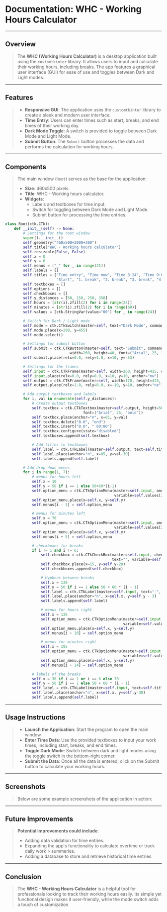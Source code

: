 # Documentation: WHC - Working Hours Calculator

---

## Overview

> The **WHC (Working Hours Calculator)** is a desktop application built using the `customtkinter` library. It allows users to input and calculate their working hours, including breaks. The app features a graphical user interface (GUI) for ease of use and toggles between Dark and Light modes.

---

## Features

> - **Responsive GUI**: The application uses the `customtkinter` library to create a sleek and modern user interface.
> - **Time Entry**: Users can enter times such as start, breaks, and end times of their working day.
> - **Dark Mode Toggle**: A switch is provided to toggle between Dark Mode and Light Mode.
> - **Submit Button**: The `Submit` button processes the data and performs the calculation for working hours.

---

## Components

> The main window (`Root`) serves as the base for the application:
> - **Size**: 460x500 pixels.
> - **Title**: WHC - Working hours calculator.
> - **Widgets**: 
>   - Labels and textboxes for time input.
>   - Switch for toggling between Dark Mode and Light Mode.
>   - Submit button for processing the time entries.

```python
class Root(ctk.CTk):
    def __init__(self) -> None:
        # Settings for the root window
        super().__init__()
        self.geometry("460x500+2000+300")
        self.title("WHC - Working hours calculator")
        self.resizable(False, False)
        self.x = 0
        self.y = 0
        self.menus = ["_" for _ in range(21)]
        self.labels = []
        self.titles = ["Time entry", "Time now", "Time 8:24", "Time 9:00",
                       "Start", "1. break", "2. break", "3. break", "4. break", "End"]
        self.textboxes = []
        self.options = []
        self.checkboxes = []
        self.y_distances = [50, 150, 250, 350]
        self.hours = [str(i).zfill(2) for i in range(24)]
        self.minutes = [str(i).zfill(2) for i in range(60)]
        self.values = [ctk.StringVar(value="00") for _ in range(24)]

        # Switch for Dark / Light mode
        self.mode = ctk.CTkSwitch(master=self, text="Dark Mode", command=Root.mod, font=("Arial", 18, "bold"))
        self.mode.place(x=290, y=455)
        self.mode.select()

        # Settings for submit button
        self.submit = ctk.CTkButton(master=self, text="Submit", command=self.sub, corner_radius=15,
                             width=260, height=40, font=("Arial", 25, "bold"), text_color="white")
        self.submit.place(relx=0.0, rely=1.0, x=10, y=-53)

        # Settings for the frames
        self.input = ctk.CTkFrame(master=self, width=260, height=425, corner_radius=20)
        self.input.place(relx=0.0, rely=0.0, x=10, y=10, anchor="nw")
        self.output = ctk.CTkFrame(master=self, width=170, height=425, corner_radius=20)
        self.output.place(relx=1.0, rely=0.0, x=-10, y=10, anchor="ne")

        # Add output textboxes and labels
        for i, val in enumerate(self.y_distances):
            # Create output textboxes
            self.textbox = ctk.CTkTextbox(master=self.output, height=50, width=100, corner_radius=10,
                                   font=("Arial", 25, "bold"))
            self.textbox.place(anchor="n", x=85, y=val)
            self.textbox.delete("0.0", "end")
            self.textbox.insert("0.0", " 00:00")
            self.textbox.configure(state="disabled")
            self.textboxes.append(self.textbox)

            # Add titles to textboxes
            self.label = ctk.CTkLabel(master=self.output, text=self.titles[i], font=("Arial", 18, "bold"))
            self.label.place(anchor="n", x=85, y=val-30)
            self.labels.append(self.label)

        # Add drop-down menus
        for i in range(1, 7):
            # menus for hours left
            self.x = 10
            self.y = 50 if i == 1 else 50+60*(i-1)
            self.option_menu = ctk.CTkOptionMenu(master=self.input, anchor="n", height=25, width=45, values=self.hours,
                                                 variable=self.values[i-1], font=("Arial", 18, "bold"))
            self.option_menu.place(x=self.x, y=self.y)
            self.menus[i - 1] = self.option_menu

            # menus for minutes left
            self.x = 70
            self.option_menu = ctk.CTkOptionMenu(master=self.input, anchor="n", height=25, width=45, values=self.minutes,
                                                 variable=self.values[i + 5], font=("Arial", 18, "bold"))
            self.option_menu.place(x=self.x, y=self.y)
            self.menus[i + 5] = self.option_menu

            # checkboxes for breaks
            if i != 1 and i != 6:
                self.checkbox = ctk.CTkCheckBox(master=self.input, checkbox_height=18, checkbox_width=18,
                                                text="", variable=self.values[i+18])
                self.checkbox.place(x=15, y=self.y-28)
                self.checkboxes.append(self.checkbox)

                # Hyphens between breaks
                self.x = 130
                self.y = 50 if i == 1 else 50 + 60 * (i - 1)
                self.label = ctk.CTkLabel(master=self.input, text="-", font=("Arial", 20, "bold"))
                self.label.place(anchor="n", x=self.x, y=self.y - 3)
                self.labels.append(self.label)

                # menus for hours right
                self.x = 136
                self.option_menu = ctk.CTkOptionMenu(master=self.input, anchor="n", height=25, width=45, values=self.hours,
                                                     variable=self.values[i + 10], font=("Arial", 18, "bold"))
                self.option_menu.place(x=self.x, y=self.y)
                self.menus[i + 10] = self.option_menu

                # menus for minutes right
                self.x = 195
                self.option_menu = ctk.CTkOptionMenu(master=self.input, anchor="n", height=25, width=45, values=self.minutes,
                                                     variable=self.values[i + 14], font=("Arial", 18, "bold"))
                self.option_menu.place(x=self.x, y=self.y)
                self.menus[i + 14] = self.option_menu

            # labels of the breaks
            self.x = 30 if i == 1 or i == 6 else 70
            self.y = 50 if i == 1 else 50 + 60 * (i - 1)
            self.label = ctk.CTkLabel(master=self.input, text=self.titles[i+3], font=("Arial", 15, "bold"))
            self.label.place(anchor="n", x=self.x, y=self.y-30)
            self.labels.append(self.label)
```

---

## Usage Instructions
> - **Launch the Application**: Start the program to open the main window.
> - **Enter Time Data**: Use the provided textboxes to input your work times, including start, breaks, and end times.
> - **Toggle Dark Mode**: Switch between dark and light modes using the toggle switch in the bottom-right corner.
> - **Submit the Data**: Once all the data is entered, click on the Submit button to calculate your working hours.

---

## Screenshots
> Below are some example screenshots of the application in action: 

---

## Future Improvements
> **Potential improvements could include**:
> 
> - Adding data validation for time entries.
> - Expanding the app's functionality to calculate overtime or track daily work > summaries.
> - Adding a database to store and retrieve historical time entries.

---

## Conclusion
> The **WHC - Working Hours Calculator** is a helpful tool for professionals looking to track their working hours easily. Its simple yet functional design makes it user-friendly, while the mode switch adds a touch of customization.
